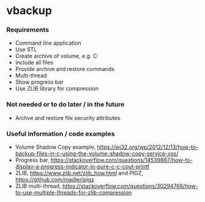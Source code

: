 # vbackup

### Requirements
* Command line application
* Use STL
* Create archive of volume, e.g. C:
* Include all files
* Provide archive and restore commands
* Multi-thread
* Show progress bar
* Use ZLIB library for compression

### Not needed or to do later / in the future
* Archve and restore file security attributes

### Useful information / code examples

* Volume Shadow Copy example, https://wj32.org/wp/2012/12/13/how-to-backup-files-in-c-using-the-volume-shadow-copy-service-vss/
* Progress bar, https://stackoverflow.com/questions/14539867/how-to-display-a-progress-indicator-in-pure-c-c-cout-printf
* ZLIB, https://www.zlib.net/zlib_how.html and PIGZ, https://github.com/madler/pigz
* ZLIB multi-thread, https://stackoverflow.com/questions/30294766/how-to-use-multiple-threads-for-zlib-compression

